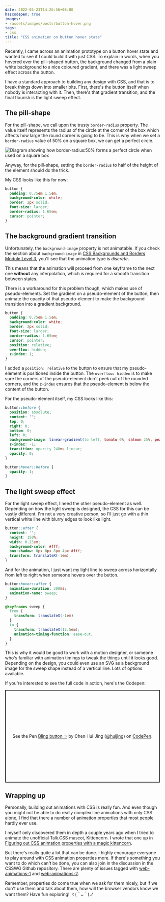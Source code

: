 ```yaml
---
date: 2022-05-23T14:26:56+08:00
hascodepen: true
images:
- /assets/images/posts/button-hover.png
tags: 
- css
title: "CSS animation on button hover state"
---
```

Recently, I came across an animation prototype on a button hover state and wanted to see if I could build it with just CSS. To explain in words, when you hovered over the pill-shaped button, the background changed from a plain white background to a nice coloured gradient, and there was a light sweep effect across the button.

I have a standard approach to building any design with CSS, and that is to break things down into smaller bits. First, there's the button itself when nobody is interacting with it. Then, there's that gradient transition, and the final flourish is the light sweep effect.

## The pill-shape

For the pill-shape, we call upon the trusty `border-radius` property. The value itself represents the radius of the circle at the corner of the box which affects how large the round corner is going to be. This is why when we set a `border-radius` value of 50% on a square box, we can get a perfect circle.

<img src="/assets/images/posts/button-hover/perfect-circle.png" srcset="/assets/images/posts/button-hover/perfect-circle@2x.png 2x" alt="Diagram showing how border-radius:50% forms a perfect circle when used on a square box" />

Anyway, for the pill-shape, setting the `border-radius` to half of the height of the element should do the trick.

My CSS looks like this for now:

```css
button {
  padding: 0.75em 1.5em;
  background-color: white;
  border: 2px solid;
  font-size: larger;
  border-radius: 1.65em;
  cursor: pointer;
}
```

## The background gradient transition

Unfortunately, the `background-image` property is not animatable. If you check the section about `background-image` in [CSS Backgrounds and Borders Module Level 3](https://www.w3.org/TR/css-backgrounds-3/#background-image), you'll see that the animation type is *discrete*.

This means that the animation will proceed from one keyframe to the next one **without** any interpolation, which is required for a smooth transition between states.

There is a workaround for this problem though, which makes use of pseudo-elements. Set the gradient on a pseudo-element of the button, then animate the opacity of that pseudo-element to make the background transition into a gradient background.

```css
button {
  padding: 0.75em 1.5em;
  background-color: white;
  border: 2px solid;
  font-size: larger;
  border-radius: 1.65em;
  cursor: pointer;
  position: relative;
  overflow: hidden;
  z-index: 1;
}
```

I added a `position: relative` to the button to ensure that my pseudo-element is positioned inside the button. The `overflow: hidden` is to make sure the corners of the pseudo-element don't peek out of the rounded corners, and the `z-index` ensures that the pseudo-element is below the content of the button.

For the pseudo-element itself, my CSS looks like this:

```css
button::before {
  position: absolute;
  content: "";
  top: 0;
  right: 0;
  bottom: 0;
  left: 0;
  background-image: linear-gradient(to left, tomato 0%, salmon 25%, peachpuff 100%);
  z-index: -1;
  transition: opacity 240ms linear;
  opacity: 0;
}

button:hover::before {
  opacity: 1;
}
```

## The light sweep effect

For the light sweep effect, I need the other pseudo-element as well. Depending on how the light sweep is designed, the CSS for this can be vastly different. I'm not a very creative person, so I'll just go with a thin vertical white line with blurry edges to look like light.

```css
button::after {
  content: '';
  height: 150%;
  width: 0.25em;
  background-color: #fff;
  box-shadow: 0px 0px 8px 4px #fff;
  transform: translateX(-1em);
}
```

And for the animation, I just want my light line to sweep across horizontally from left to right when someone hovers over the button.

```css
button:hover::after {
  animation-duration: 300ms;
  animation-name: sweep;
}

@keyframes sweep {
  from { 
    transform: translateX(-1em)
  }
  to { 
    transform: translateX(12.5em);
    animation-timing-function: ease-out; 
  }
}
```

This is why it would be good to work with a motion designer, or someone who's familiar with animation timings to tweak the things until it looks good. Depending on the design, you could even use an SVG as a background image for the sweep shape instead of a vertical line. Lots of options available.

If you're interested to see the full code in action, here's the Codepen:

<p class="codepen" data-height="300" data-default-tab="html,result" data-slug-hash="OJQjoxB" data-user="huijing" style="height: 300px; box-sizing: border-box; display: flex; align-items: center; justify-content: center; border: 2px solid; margin: 1em 0; padding: 1em;">
  <span>See the Pen <a href="https://codepen.io/huijing/pen/OJQjoxB">
  Bling button ✨</a> by Chen Hui Jing (<a href="https://codepen.io/huijing">@huijing</a>)
  on <a href="https://codepen.io">CodePen</a>.</span>
</p>

## Wrapping up

Personally, building out animations with CSS is really fun. And even though you might not be able to do really complex line animations with only CSS alone, I find that there a number of animation properties that most people hardly ever use.

I myself only discovered them in depth a couple years ago when I tried to animate the unofficial Talk.CSS mascot, Kittencorn. I wrote that one up in [Figuring out CSS animation properties with a magic kittencorn](/blog/figuring-out-css-animation-with-magic-kittencorn).

But there's really quite a lot that can be done. I highly encourage everyone to play around with CSS animation properties more. If there's something you want to do which can't be done, you can also join in the discussion in the CSSWG Github repository. There are plenty of issues tagged with [web-animations-1](https://github.com/w3c/csswg-drafts/issues?q=is%3Aissue+is%3Aopen+web+animation+label%3Aweb-animations-1) and [web-animations-2](https://github.com/w3c/csswg-drafts/issues?q=is%3Aissue+is%3Aopen+web+animation+label%3Aweb-animations-2).

Remember, properties do come true when we ask for them nicely, but if we don't use them and talk about them, how will the browser vendors know we want them? Have fun exploring! <span class="kaomoji">ヾ(＾ᴗ＾)ノ</span>
